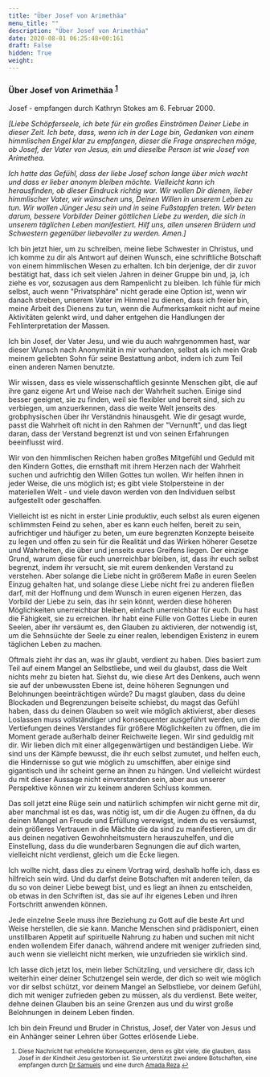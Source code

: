 ```yaml
---
title: "Über Josef von Arimethäa"
menu_title: ""
description: "Über Josef von Arimethäa"
date: 2020-08-01 06:25:48+00:161
draft: False
hidden: True
weight:
---
```

### Über Josef von Arimethäa <sup id="a1">[1](#f1)</sup>

Josef - empfangen durch Kathryn Stokes am 6. Februar 2000.

*[Liebe Schöpferseele, ich bete für ein großes Einströmen Deiner Liebe in dieser Zeit. Ich bete, dass, wenn ich in der Lage bin, Gedanken von einem himmlischen Engel klar zu empfangen, dieser die Frage ansprechen möge, ob Josef, der Vater von Jesus, ein und dieselbe Person ist wie Josef von Arimethea.*

*Ich hatte das Gefühl, dass der liebe Josef schon lange über mich wacht und dass er lieber anonym bleiben möchte. Vielleicht kann ich herausfinden, ob dieser Eindruck richtig war. Wir wollen Dir dienen, lieber himmlischer Vater, wir wünschen uns, Deinen Willen in unserem Leben zu tun. Wir wollen Jünger Jesu sein und in seine Fußstapfen treten. Wir beten darum, bessere Vorbilder Deiner göttlichen Liebe zu werden, die sich in unserem täglichen Leben manifestiert. Hilf uns, allen unseren Brüdern und Schwestern gegenüber liebevoller zu werden. Amen.]*

Ich bin jetzt hier, um zu schreiben, meine liebe Schwester in Christus, und ich komme zu dir als Antwort auf deinen Wunsch, eine schriftliche Botschaft von einem himmlischen Wesen zu erhalten. Ich bin derjenige, der dir zuvor bestätigt hat, dass ich seit vielen Jahren in deiner Gruppe bin und, ja, ich ziehe es vor, sozusagen aus dem Rampenlicht zu bleiben. Ich fühle für mich selbst, auch wenn "Privatsphäre" nicht gerade eine Option ist, wenn wir danach streben, unserem Vater im Himmel zu dienen, dass ich freier bin, meine Arbeit des Dienens zu tun, wenn die Aufmerksamkeit nicht auf meine Aktivitäten gelenkt wird, und daher entgehen die Handlungen der Fehlinterpretation der Massen.

Ich bin Josef, der Vater Jesu, und wie du auch wahrgenommen hast, war dieser Wunsch nach Anonymität in mir vorhanden, selbst als ich mein Grab meinem geliebten Sohn für seine Bestattung anbot, indem ich zum Teil einen anderen Namen benutzte.

Wir wissen, dass es viele wissenschaftlich gesinnte Menschen gibt, die auf ihre ganz eigene Art und Weise nach der Wahrheit suchen. Einige sind besser geeignet, sie zu finden, weil sie flexibler und bereit sind, sich zu verbiegen, um anzuerkennen, dass die weite Welt jenseits des grobphysischen über ihr Verständnis hinausgeht. Wie dir gesagt wurde, passt die Wahrheit oft nicht in den Rahmen der "Vernunft", und das liegt daran, dass der Verstand begrenzt ist und von seinen Erfahrungen beeinflusst wird.

Wir von den himmlischen Reichen haben großes Mitgefühl und Geduld mit den Kindern Gottes, die ernsthaft mit ihrem Herzen nach der Wahrheit suchen und aufrichtig den Willen Gottes tun wollen. Wir helfen ihnen in jeder Weise, die uns möglich ist; es gibt viele Stolpersteine in der materiellen Welt - und viele davon werden von den Individuen selbst aufgestellt oder geschaffen.

Vielleicht ist es nicht in erster Linie produktiv, euch selbst als euren eigenen schlimmsten Feind zu sehen, aber es kann euch helfen, bereit zu sein, aufrichtiger und häufiger zu beten, um eure begrenzten Konzepte beiseite zu legen und offen zu sein für die Realität und das Wirken höherer Gesetze und Wahrheiten, die über und jenseits eures Greifens liegen. Der einzige Grund, warum diese für euch unerreichbar bleiben, ist, dass ihr euch selbst begrenzt, indem ihr versucht, sie mit eurem denkenden Verstand zu verstehen. Aber solange die Liebe nicht in größerem Maße in euren Seelen Einzug gehalten hat, und solange diese Liebe nicht frei zu anderen fließen darf, mit der Hoffnung und dem Wunsch in euren eigenen Herzen, das Vorbild der Liebe zu sein, das ihr sein könnt, werden diese höheren Möglichkeiten unerreichbar bleiben, einfach unerreichbar für euch. Du hast die Fähigkeit, sie zu erreichen. Ihr habt eine Fülle von Gottes Liebe in euren Seelen, aber ihr versäumt es, den Glauben zu aktivieren, der notwendig ist, um die Sehnsüchte der Seele zu einer realen, lebendigen Existenz in eurem täglichen Leben zu machen.

Oftmals zieht ihr das an, was ihr glaubt, verdient zu haben. Dies basiert zum Teil auf einem Mangel an Selbstliebe, und weil du glaubst, dass die Welt nichts mehr zu bieten hat. Siehst du, wie diese Art des Denkens, auch wenn sie auf der unbewussten Ebene ist, deine höheren Segnungen und Belohnungen beeinträchtigen würde? Du magst glauben, dass du deine Blockaden und Begrenzungen beiseite schiebst, du magst das Gefühl haben, dass du deinen Glauben so weit wie möglich aktivierst, aber dieses Loslassen muss vollständiger und konsequenter ausgeführt werden, um die Vertiefungen deines Verstandes für größere Möglichkeiten zu öffnen, die im Moment gerade außerhalb deiner Reichweite liegen. Wir sind geduldig mit dir. Wir lieben dich mit einer allgegenwärtigen und beständigen Liebe. Wir sind uns der Kämpfe bewusst, die ihr euch selbst zumutet, und helfen euch, die Hindernisse so gut wie möglich zu umschiffen, aber einige sind gigantisch und ihr scheint gerne an ihnen zu hängen. Und vielleicht würdest du mit dieser Aussage nicht einverstanden sein, aber aus unserer Perspektive können wir zu keinem anderen Schluss kommen.

Das soll jetzt eine Rüge sein und natürlich schimpfen wir nicht gerne mit dir, aber manchmal ist es das, was nötig ist, um dir die Augen zu öffnen, da du deinen Mangel an Freude und Erfüllung verewigst, indem du es versäumst, dein größeres Vertrauen in die Mächte die da sind zu manifestieren, um dir aus deinen negativen Gewohnheitsmustern herauszuhelfen, und die Einstellung, dass du die wunderbaren Segnungen die auf dich warten, vielleicht nicht verdienst, gleich um die Ecke liegen.


Ich wollte nicht, dass dies zu einem Vortrag wird, deshalb hoffe ich, dass es hilfreich sein wird. Und du darfst deine Botschaften mit anderen teilen, da du so von deiner Liebe bewegt bist, und es liegt an ihnen zu entscheiden, ob etwas in den Schriften ist, das sie auf ihr eigenes Leben und ihren Fortschritt anwenden können.

Jede einzelne Seele muss ihre Beziehung zu Gott auf die beste Art und Weise herstellen, die sie kann. Manche Menschen sind prädisponiert, einen unstillbaren Appetit auf spirituelle Nahrung zu haben und suchen mit nicht enden wollendem Eifer danach, während andere mit weniger zufrieden sind, auch wenn sie vielleicht nicht merken, wie unzufrieden sie wirklich sind.

Ich lasse dich jetzt los, mein lieber Schützling, und versichere dir, dass ich weiterhin einer deiner Schutzengel sein werde, der dich so weit wie möglich vor dir selbst schützt, vor deinem Mangel an Selbstliebe, vor deinem Gefühl, dich mit weniger zufrieden geben zu müssen, als du verdienst. Bete weiter, dehne deinen Glauben bis an seine Grenzen aus und du wirst große Belohnungen in deinem Leben finden.

Ich bin dein Freund und Bruder in Christus, Josef, der Vater von Jesus und ein Anhänger seiner Lehren über Gottes erlösende Liebe.
<small>

1. <large id="f1"> Diese Nachricht hat erhebliche Konsequenzen, denn es gibt viele, die glauben, dass Josef in der Kindheit Jesu gestorben ist. Sie unterstützt zwei andere Botschaften, eine empfangen durch [Dr Samuels](/samuels-botschaften/erklaerungen-und-einsichten-in-das-neue-testament/offenbarung-36-joseph-von-arimathaea-und-ueber-die-stellvertretende-suehne-20-dezember-1954/) und eine durch [Amada Reza](/aktuelle-botschaften/aktuelle-botschaften-in-reihenfolge-des-datums/aktuelle-botschaften-2000/der-vater-von-jesus-und-josef-von-arimathaea-sind-ein-und-dieselbe-person-ar-josef-9-februar-2000/).[↩](#a1)
